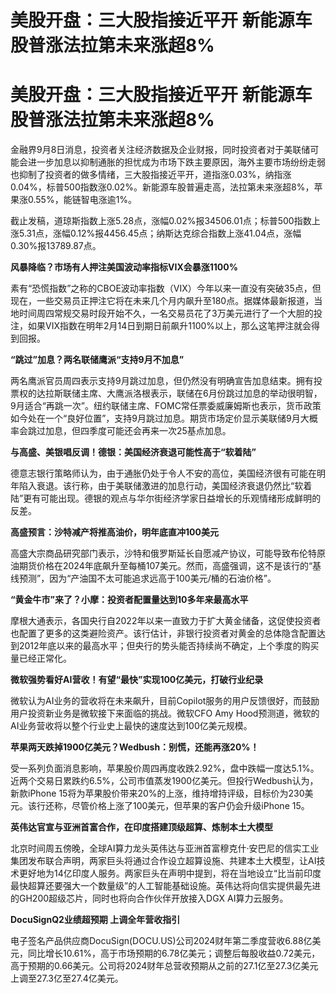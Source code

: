 # 美股开盘：三大股指接近平开 新能源车股普涨法拉第未来涨超8%

# 美股开盘：三大股指接近平开 新能源车股普涨法拉第未来涨超8%

金融界9月8日消息，投资者关注经济数据及企业财报，同时投资者对于美联储可能会进一步加息以抑制通胀的担忧成为市场下跌主要原因，海外主要市场纷纷走弱也抑制了投资者的做多情绪，三大股指接近平开，道指涨0.03%，纳指涨0.04%，标普500指数涨0.02%。新能源车股普遍走高，法拉第未来涨超8%，苹果涨0.55%，能链智电涨逾1%。

截止发稿，道琼斯指数上涨5.28点，涨幅0.02%报34506.01点；标普500指数上涨5.31点，涨幅0.12%报4456.45点；纳斯达克综合指数上涨41.04点，涨幅0.30%报13789.87点。

**风暴降临？市场有人押注美国波动率指标VIX会暴涨1100%**

素有“恐慌指数”之称的CBOE波动率指数（VIX）今年以来一直没有突破35点，但现在，一些交易员正押注它将在未来几个月内飙升至180点。据媒体最新报道，当地时间周四常规交易时段开始不久，一名交易员花了3万美元进行了一个大胆的投注，如果VIX指数在明年2月14日到期日前飙升1100%以上，那么这笔押注就会得到回报。

**“跳过”加息？两名联储鹰派“支持9月不加息”**

两名鹰派官员周四表示支持9月跳过加息，但仍然没有明确宣告加息结束。拥有投票权的达拉斯联储主席、大鹰派洛根表示，联储在6月份跳过加息的举动很明智，9月适合“再跳一次”。纽约联储主席、FOMC常任票委威廉姆斯也表示，货币政策如今处在一个“良好位置”，支持9月跳过加息。期货市场定价显示美联储9月大概率会跳过加息，但四季度可能还会再来一次25基点加息。

**与高盛、美银唱反调！德银：美国经济衰退可能性高于“软着陆”**

德意志银行策略师认为，由于通胀仍处于令人不安的高位，美国经济很有可能在明年陷入衰退。该行称，由于美联储激进的加息行动，美国经济衰退仍然比“软着陆”更有可能出现。德银的观点与华尔街经济学家日益增长的乐观情绪形成鲜明的反差。

**高盛预言：沙特减产将推高油价，明年底直冲100美元**

高盛大宗商品研究部门表示，沙特和俄罗斯延长自愿减产协议，可能导致布伦特原油期货价格在2024年底飙升至每桶107美元。然而，高盛强调，这不是该行的“基线预测”，因为“产油国不太可能追求远高于100美元/桶的石油价格”。

**“黄金牛市”来了？小摩：投资者配置量达到10多年来最高水平**

摩根大通表示，各国央行自2022年以来一直致力于扩大黄金储备，这促使投资者也配置了更多的这类避险资产。该行估计，非银行投资者对黄金的总体隐含配置达到2012年底以来的最高水平；但央行的势头能否持续尚不确定，上个季度的购买量已经正常化。

**微软强势看好AI营收！有望“最快”实现100亿美元，打破行业纪录**

微软认为AI业务的营收将在未来飙升，目前Copilot服务的用户反馈很好，而鼓励用户投资新业务是微软接下来面临的挑战。微软CFO Amy
Hood预测道，微软的AI业务营收将以整个行业史上最快的速度达到100亿美元规模。

**苹果两天跌掉1900亿美元？Wedbush：别慌，还能再涨20%！**

受一系列负面消息影响，苹果股价周四再度收跌2.92%，盘中跌幅一度达5.1%。近两个交易日累跌约6.5%，公司市值蒸发1900亿美元。但投行Wedbush认为，新款iPhone
15将为苹果股价带来20%的上涨，维持增持评级，目标价为230美元。该行还称，尽管价格上涨了100美元，但苹果的客户仍会升级iPhone 15。

**英伟达官宣与亚洲首富合作，在印度搭建顶级超算、炼制本土大模型**

北京时间周五傍晚，全球AI算力龙头英伟达与亚洲首富穆克什·安巴尼的信实工业集团发布联合声明，两家巨头将通过合作设立超算设施、共建本土大模型，让AI技术更好地为14亿印度人服务。两家巨头在声明中提到，将在当地设立“比当前印度最快超算还要强大一个数量级”的人工智能基础设施。英伟达将向信实提供最先进的GH200超级芯片，同时也将向合作伙伴开放接入DGX
AI算力云服务。

**DocuSignQ2业绩超预期 上调全年营收指引**

电子签名产品供应商DocuSign(DOCU.US)公司2024财年第二季度营收6.88亿美元，同比增长10.61%，高于市场预期的6.78亿美元；调整后每股收益0.72美元，高于预期的0.66美元。公司将2024财年总营收预期从之前的27.1亿至27.3亿美元上调至27.3亿至27.4亿美元。

